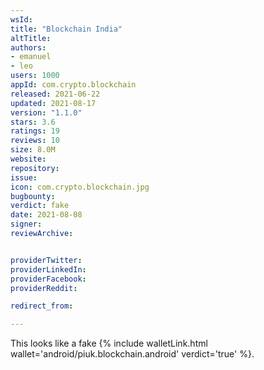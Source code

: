 ```yaml
---
wsId: 
title: "Blockchain India"
altTitle: 
authors:
- emanuel
- leo
users: 1000
appId: com.crypto.blockchain
released: 2021-06-22
updated: 2021-08-17
version: "1.1.0"
stars: 3.6
ratings: 19
reviews: 10
size: 8.0M
website: 
repository: 
issue: 
icon: com.crypto.blockchain.jpg
bugbounty: 
verdict: fake
date: 2021-08-08
signer: 
reviewArchive:


providerTwitter: 
providerLinkedIn: 
providerFacebook: 
providerReddit: 

redirect_from:

---
```



This looks like a fake {% include walletLink.html wallet='android/piuk.blockchain.android' verdict='true' %}.